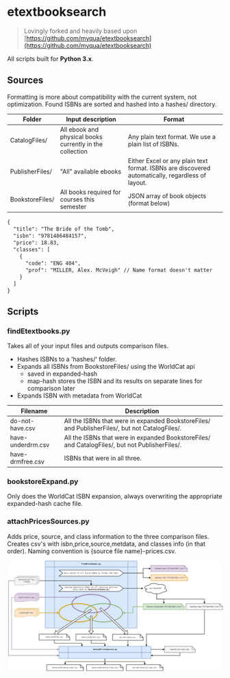 # etextbooksearch

> Lovingly forked and heavily based upon [https://github.com/myqua/etextbooksearch](https://github.com/myqua/etextbooksearch)

All scripts built for **Python 3.x**.

## Sources

Formatting is more about compatibility with the current system, not optimization. Found ISBNs are sorted and hashed into a hashes/ directory.

| Folder | Input description | Format |
|--------|-------------------|--------|
| CatalogFiles/   | All ebook and physical books currently in the collection | Any plain text format. We use a plain list of ISBNs. |
| PublisherFiles/ | "All" available ebooks | Either Excel or any plain text format. ISBNs are discovered automatically, regardless of layout. |
| BookstoreFiles/ | All books required for courses this semester | JSON array of book objects (format below) |
```JS
{
  "title": "The Bride of the Tomb",
  "isbn": "9781486484157",
  "price": 18.83,
  "classes": [
    {
      "code": "ENG 404",
      "prof": "MILLER, Alex. McVeigh" // Name format doesn't matter
    }
  ]
}
```

## Scripts

### findEtextbooks.py

Takes all of your input files and outputs comparison files.

- Hashes ISBNs to a 'hashes/' folder.
- Expands all ISBNs from BookstoreFiles/ using the WorldCat api
  - saved in expanded-hash
  - map-hash stores the ISBN and its results on separate lines for comparison later
- Expands ISBN with metadata from WorldCat

| Filename          | Description |
|-------------------|-------------|
| do-not-have.csv   | All the ISBNs that were in expanded BookstoreFiles/ and PublisherFiles/, but not CatalogFiles/. |
| have-underdrm.csv | All the ISBNs that were in expanded BookstoreFiles/ and CatalogFiles/, but not PublisherFiles/. |
| have-drmfree.csv  | ISBNs that were in all three. |

### bookstoreExpand.py

Only does the WorldCat ISBN expansion, always overwriting the appropriate expanded-hash cache file.

### attachPricesSources.py

Adds price, source, and class information to the three comparison files. Creates csv's with isbn,price,source,metdata, and classes info (in that order). Naming convention is {source file name}-prices.csv.

![diagram of the scripts and generated files](./diagram.jpg "Simple!")

